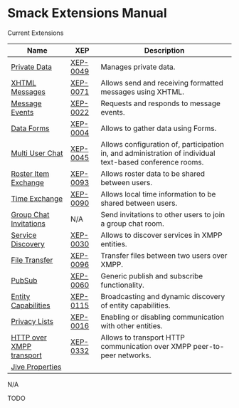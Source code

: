 # Smack Extensions Manual

Current Extensions

| Name                                 | XEP                                                      | Description                                                |
|--------------------------------------|----------------------------------------------------------|------------------------------------------------------------|
| [Private Data](privatedata.html)     | [XEP-0049](http://www.xmpp.org/extensions/xep-0049.html) | Manages private data.                                      |
| [XHTML Messages](xhtml.html)         | [XEP-0071](http://www.xmpp.org/extensions/xep-0071.html) | Allows send and receiving formatted messages using XHTML.  |
| [Message Events](messageevents.html) | [XEP-0022](http://www.xmpp.org/extensions/xep-0022.html) | Requests and responds to message events.                   |
| [Data Forms](dataforms.html)         | [XEP-0004](http://www.xmpp.org/extensions/xep-0004.html) | Allows to gather data using Forms.                         |
| [Multi User Chat](muc.html)          | [XEP-0045](http://www.xmpp.org/extensions/xep-0045.html) | Allows configuration of, participation in, and administration of individual text-based conference rooms. |
| [Roster Item Exchange](rosterexchange.html) | [XEP-0093](http://www.xmpp.org/extensions/xep-0093.html) | Allows roster data to be shared between users.      |
| [Time Exchange](time.html)           | [XEP-0090](http://www.xmpp.org/extensions/xep-0090.html) | Allows local time information to be shared between users.  |
| [Group Chat Invitations](invitation.html) | N/A                                                 | Send invitations to other users to join a group chat room. |
| [Service Discovery](disco.html)      | [XEP-0030](http://www.xmpp.org/extensions/xep-0030.html) | Allows to discover services in XMPP entities.              |
| [File Transfer](filetransfer.html)   | [XEP-0096](http://www.xmpp.org/extensions/xep-0096.html) | Transfer files between two users over XMPP.                |
| [PubSub](pubsub.html)                | [XEP-0060](http://www.xmpp.org/extensions/xep-0060.html) | Generic publish and subscribe functionality.               |
| [Entity Capabilities](caps.html)     | [XEP-0115](http://www.xmpp.org/extensions/xep-0115.html) | Broadcasting and dynamic discovery of entity capabilities. |
| [Privacy Lists](privacy.html)        | [XEP-0016](http://www.xmpp.org/extensions/xep-0016.html) | Enabling or disabling communication with other entities.   |
| [HTTP over XMPP transport](hoxt.html) | [XEP-0332](http://www.xmpp.org/extensions/xep-0332.html) | Allows to transport HTTP communication over XMPP peer-to-peer networks. |
| [Jive Properties](properties.html)   |                                                          | |

N/A

TODO

